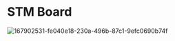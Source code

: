 # STM Board 
![167902531-fe040e18-230a-496b-87c1-9efc0690b74f](https://user-images.githubusercontent.com/101009876/168210175-6d866f9a-2062-49e7-b4a0-5f2b264541e6.png)

